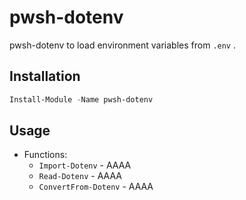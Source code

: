 
# pwsh-dotenv

pwsh-dotenv to load environment variables from `.env` .


## Installation

```powershell
Install-Module -Name pwsh-dotenv
```

## Usage

* Functions:
  * `Import-Dotenv` - AAAA
  * `Read-Dotenv` - AAAA
  * `ConvertFrom-Dotenv` - AAAA


